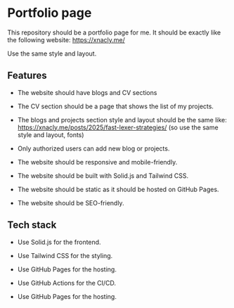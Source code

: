 # Portfolio page

This repository should be a portfolio page for me.
It should be exactly like the following website:
https://xnacly.me/

Use the same style and layout.

## Features

- The website should have blogs and CV sections

- The CV section should be a page that shows the list of my projects.

- The blogs and projects section style and layout should be the same like: https://xnacly.me/posts/2025/fast-lexer-strategies/ (so use the same style and layout, fonts)

- Only authorized users can add new blog or projects.

- The website should be responsive and mobile-friendly.

- The website should be built with Solid.js and Tailwind CSS.

- The website should be static as it should be hosted on GitHub Pages.

- The website should be SEO-friendly.


## Tech stack

- Use Solid.js for the frontend.

- Use Tailwind CSS for the styling.

- Use GitHub Pages for the hosting.

- Use GitHub Actions for the CI/CD.

- Use GitHub Pages for the hosting.
